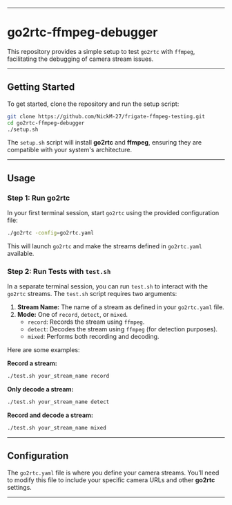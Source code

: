 -----

# go2rtc-ffmpeg-debugger

This repository provides a simple setup to test `go2rtc` with `ffmpeg`, facilitating the debugging of camera stream issues.

-----

## Getting Started

To get started, clone the repository and run the setup script:

```bash
git clone https://github.com/NickM-27/frigate-ffmpeg-testing.git
cd go2rtc-ffmpeg-debugger
./setup.sh
```

The `setup.sh` script will install **go2rtc** and **ffmpeg**, ensuring they are compatible with your system's architecture.

-----

## Usage

### Step 1: Run go2rtc

In your first terminal session, start `go2rtc` using the provided configuration file:

```bash
./go2rtc -config=go2rtc.yaml
```

This will launch `go2rtc` and make the streams defined in `go2rtc.yaml` available.

### Step 2: Run Tests with `test.sh`

In a separate terminal session, you can run `test.sh` to interact with the `go2rtc` streams. The `test.sh` script requires two arguments:

1.  **Stream Name:** The name of a stream as defined in your `go2rtc.yaml` file.
2.  **Mode:** One of `record`, `detect`, or `mixed`.
      * `record`: Records the stream using `ffmpeg`.
      * `detect`: Decodes the stream using `ffmpeg` (for detection purposes).
      * `mixed`: Performs both recording and decoding.

Here are some examples:

**Record a stream:**

```bash
./test.sh your_stream_name record
```

**Only decode a stream:**

```bash
./test.sh your_stream_name detect
```

**Record and decode a stream:**

```bash
./test.sh your_stream_name mixed
```

-----

## Configuration

The `go2rtc.yaml` file is where you define your camera streams. You'll need to modify this file to include your specific camera URLs and other **go2rtc** settings.

-----
